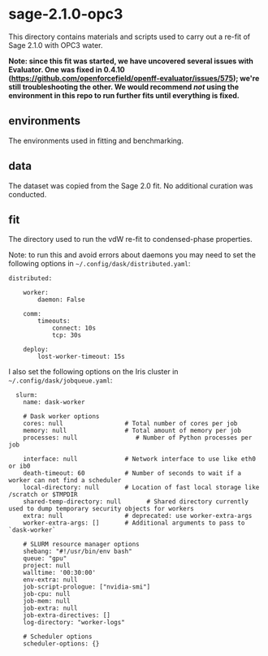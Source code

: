 # sage-2.1.0-opc3

This directory contains materials and scripts used to carry out a re-fit of Sage 2.1.0 with OPC3 water.

**Note: since this fit was started, we have uncovered several issues with Evaluator. One was fixed in 0.4.10 (https://github.com/openforcefield/openff-evaluator/issues/575); we're still troubleshooting the other. We would recommend *not* using the environment in this repo to run further fits until everything is fixed.**

## environments

The environments used in fitting and benchmarking.

## data

The dataset was copied from the Sage 2.0 fit. No additional curation was conducted.


## fit

The directory used to run the vdW re-fit to condensed-phase properties.

Note: to run this and avoid errors about daemons you may need to set the following options in ``~/.config/dask/distributed.yaml``:

```
distributed:

    worker:
        daemon: False

    comm:
        timeouts:
            connect: 10s
            tcp: 30s

    deploy:
        lost-worker-timeout: 15s
```

I also set the following options on the Iris cluster in ``~/.config/dask/jobqueue.yaml``:


```
  slurm:
    name: dask-worker

    # Dask worker options
    cores: null                 # Total number of cores per job
    memory: null                # Total amount of memory per job
    processes: null                # Number of Python processes per job

    interface: null             # Network interface to use like eth0 or ib0
    death-timeout: 60           # Number of seconds to wait if a worker can not find a scheduler
    local-directory: null       # Location of fast local storage like /scratch or $TMPDIR
    shared-temp-directory: null       # Shared directory currently used to dump temporary security objects for workers
    extra: null                 # deprecated: use worker-extra-args
    worker-extra-args: []       # Additional arguments to pass to `dask-worker`

    # SLURM resource manager options
    shebang: "#!/usr/bin/env bash"
    queue: "gpu"
    project: null
    walltime: '00:30:00'
    env-extra: null
    job-script-prologue: ["nvidia-smi"]
    job-cpu: null
    job-mem: null
    job-extra: null
    job-extra-directives: []
    log-directory: "worker-logs"

    # Scheduler options
    scheduler-options: {}
```
